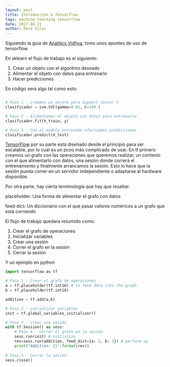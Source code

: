 ```yaml
---           
layout: post
title: Introducción a Tensorflow
tags: machine-learning tensorflow
date: 2017-08-21
author: Pere Vilas
---
```


Siguiendo la guia de [Analitics Vidhya](https://www.analyticsvidhya.com/blog/2016/10/an-introduction-to-implementing-neural-networks-using-tensorflow/), tomo unos apuntes de uso de tensorflow.

En sklearn el flujo de trabajo es el siguiente:

1. Crear un objeto con el algoritmo deseado
2. Alimentar el objeto con datos para entrenarlo
3. Hacer predicciones

En código sera algo tal como esto:
```python

# Paso 1 - creamos un objeto para Support Vector C
clasificador = svm.SVC(gamma=0.01, C=100.)

# Paso 2 - Alimentamos el objeto con datos para entrenarlo
clasificador.fit(X_train, y)

# Paso 3 - Con el modelo entrenado efectuamos predicciones
clasificador.predict(X_test)
```

[TensorFlow](https://www.tensorflow.org/) por su parte está diseñado desde el principio para ser escalable, por lo cuál es un pcoo más complicado de usar.
En tf primero creamos un grafo con las operaciones que queremos realizar, un contexto con el que alimentarlo con datos, 
una sesión donde correrá el entrenamiento y finalmente arrancamos la sesión. Esto lo hace que la sesión pueda correr en un servidor
independiente o adaptarse al hardware disponible.

Por otra parte, hay cierta terminología que hay que resaltar:

placeholder: 
  Una forma de alimentar el grafo con datos

feed-dict:
  Un diccionario con el que pasar valores numéricos a un grafo que está corriendo


El flujo de trabajo quedara resumido como:

1. Crear el grafo de operaciones
2. Inicializar variables
3. Crear una sesión
4. Correr el grafo en la sesión
5. Cerrar la sesión

Y un ejemplo en python

```python
import tensorflow as tf

# Paso 1 - Crear el grafo de operaciones
a = tf.placeholder(tf.int16) # to feed data into the graph
b = tf.placeholder(tf.int16)

addition = tf.add(a,b)

# Paso 2 - inicializar variables
init = tf.global_variables_initializer()

# Paso 3 - crear una sesión
with tf.Session() as sess:
    # Paso 4 - Correr el grafo en la sesión
    sess.run(init) # initialize
    res=sess.run(addition, feed_dict={a: 2, b: 3}) # perform op
    print("Addition: {}".format(res))
    
# Paso 5 - Cerrar la sesión
sess.close()
```


